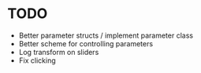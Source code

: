 # TODO

- Better parameter structs / implement parameter class
- Better scheme for controlling parameters
- Log transform on sliders
- Fix clicking


